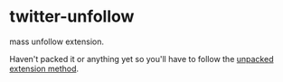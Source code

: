 # twitter-unfollow
mass unfollow extension.

Haven't packed it or anything yet so you'll have to follow the [unpacked extension method](https://developer.chrome.com/docs/extensions/mv3/getstarted/development-basics/#load-unpacked).
